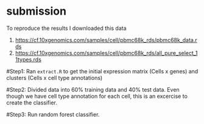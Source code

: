 # submission

To reproduce the results I downloaded this data
1. https://cf.10xgenomics.com/samples/cell/pbmc68k_rds/pbmc68k_data.rds
2. https://cf.10xgenomics.com/samples/cell/pbmc68k_rds/all_pure_select_11types.rds

#Step1: Ran `extract.R` to get the initial expression matrix (Cells x genes) and clusters (Cells x cell type annotations) 


#Step2: Divided data into 60% training data and 40% test data. Even though we have cell type annotation for each cell, this is an excercise to create the classifier.


#Step3: Run random forest classifier.

